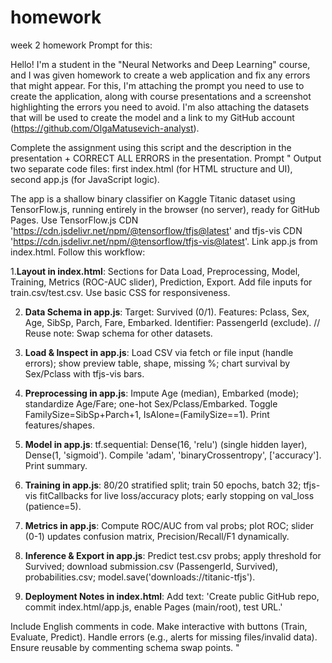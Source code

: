 # homework
week 2 homework
Prompt for this: 

Hello! 
I'm a student in the "Neural Networks and Deep Learning" course, and I was given homework to create a web application and fix any errors that might appear. For this, I'm attaching the prompt you need to use to create the application, along with course presentations and a screenshot highlighting the errors you need to avoid. I'm also attaching the datasets that will be used to create the model and a link to my GitHub account (https://github.com/OlgaMatusevich-analyst). 

Complete the assignment using this script and the description in the presentation + CORRECT ALL ERRORS in the presentation. Prompt " Output two separate code files: first index.html (for HTML structure and UI), second app.js (for JavaScript logic). 

The app is a shallow binary classifier on Kaggle Titanic dataset using TensorFlow.js, running entirely in the browser (no server), ready for GitHub Pages. Use TensorFlow.js CDN 'https://cdn.jsdelivr.net/npm/@tensorflow/tfjs@latest' and tfjs-vis CDN 'https://cdn.jsdelivr.net/npm/@tensorflow/tfjs-vis@latest'. Link app.js from index.html. Follow this workflow: 

 1.**Layout in index.html**: Sections for Data Load, Preprocessing, Model, Training, Metrics (ROC-AUC slider), Prediction, Export. Add file inputs for train.csv/test.csv. Use basic CSS for responsiveness. 

2. **Data Schema in app.js**: Target: Survived (0/1). Features: Pclass, Sex, Age, SibSp, Parch, Fare, Embarked. Identifier: PassengerId (exclude). // Reuse note: Swap schema for other datasets. 

3. **Load & Inspect in app.js**: Load CSV via fetch or file input (handle errors); show preview table, shape, missing %; chart survival by Sex/Pclass with tfjs-vis bars. 

4. **Preprocessing in app.js**: Impute Age (median), Embarked (mode); standardize Age/Fare; one-hot Sex/Pclass/Embarked. Toggle FamilySize=SibSp+Parch+1, IsAlone=(FamilySize==1). Print features/shapes. 

5. **Model in app.js**: tf.sequential: Dense(16, 'relu') (single hidden layer), Dense(1, 'sigmoid'). Compile 'adam', 'binaryCrossentropy', ['accuracy']. Print summary. 

6. **Training in app.js**: 80/20 stratified split; train 50 epochs, batch 32; tfjs-vis fitCallbacks for live loss/accuracy plots; early stopping on val_loss (patience=5). 

7. **Metrics in app.js**: Compute ROC/AUC from val probs; plot ROC; slider (0-1) updates confusion matrix, Precision/Recall/F1 dynamically. 

8. **Inference & Export in app.js**: Predict test.csv probs; apply threshold for Survived; download submission.csv (PassengerId, Survived), probabilities.csv; model.save('downloads://titanic-tfjs'). 

9. **Deployment Notes in index.html**: Add text: 'Create public GitHub repo, commit index.html/app.js, enable Pages (main/root), test URL.'

Include English comments in code. Make interactive with buttons (Train, Evaluate, Predict). Handle errors (e.g., alerts for missing files/invalid data). Ensure reusable by commenting schema swap points. "

